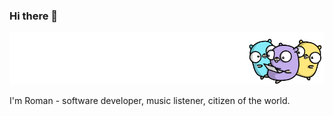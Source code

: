 ### Hi there 👋

![wallpapers](assets/3.png)

<!-- ## About Me 
[![LinkedIn Badge](https://img.shields.io/badge/-roman.suvorov-blue?style=flat&logo=Linkedin&logoColor=white&link=https://www.linkedin.com/in/rsuvorov/)](https://www.linkedin.com/in/rsuvorov/)
[![Gmail Badge](https://img.shields.io/badge/-roman.suvorov-c14438?style=flat&logo=Gmail&logoColor=white&link=mailto:suvorov83@gmail.com)](mailto:suvorov83@gmail.com) -->

I'm Roman - software developer, music listener, citizen of the world.
<!-- 
## Domains

- Web Development 
- Performance Optimizations
- Problem Solving
- Software Architecture

## Technologies

- Go
- Python
- Databases -->

<!--
**tty2/tty2** is a ✨ _special_ ✨ repository because its `README.md` (this file) appears on your GitHub profile.

Here are some ideas to get you started:

- 🔭 I’m currently working on ...
- 🌱 I’m currently learning ...
- 👯 I’m looking to collaborate on ...
- 🤔 I’m looking for help with ...
- 💬 Ask me about ...
- 📫 How to reach me: ...
- 😄 Pronouns: ...
- ⚡ Fun fact: ...
-->
